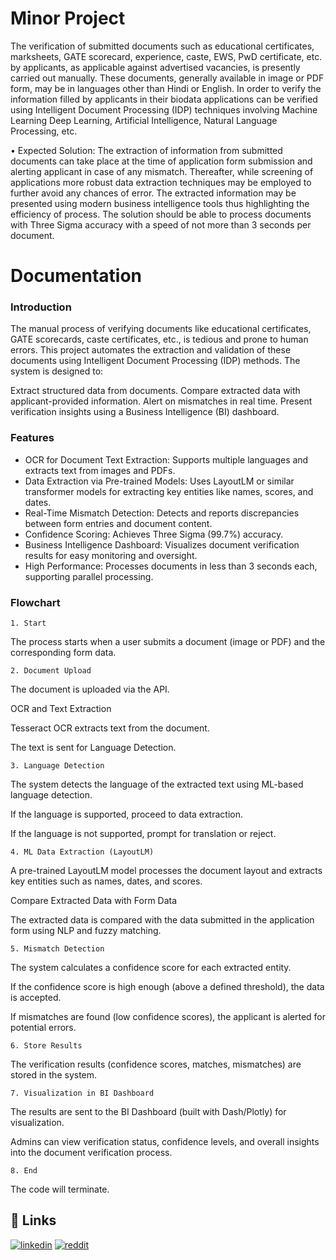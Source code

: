 # Minor Project

The verification of submitted documents such as educational certificates, marksheets, GATE scorecard, experience, caste, EWS, PwD certificate, etc. by applicants, as applicable against advertised vacancies, is presently carried out manually. These documents, generally available in image or PDF form, may be in languages other than Hindi or English. In order to verify the information filled by applicants in their biodata applications can be verified using Intelligent Document Processing (IDP) techniques involving Machine Learning Deep Learning, Artificial Intelligence, Natural Language Processing, etc. 

• Expected Solution: The extraction of information from submitted documents can take place at the time of application form submission and alerting applicant in case of any mismatch. Thereafter, while screening of applications more robust data extraction techniques may be employed to further avoid any chances of error. The extracted information may be presented using modern business intelligence tools thus highlighting the efficiency of process. The solution should be able to process documents with Three Sigma accuracy with a speed of not more than 3 seconds per document.


# Documentation

### Introduction

The manual process of verifying documents like educational certificates, GATE scorecards, caste certificates, etc., is tedious and prone to human errors. This project automates the extraction and validation of these documents using Intelligent Document Processing (IDP) methods. The system is designed to:

Extract structured data from documents.
Compare extracted data with applicant-provided information.
Alert on mismatches in real time.
Present verification insights using a Business Intelligence (BI) dashboard.

### Features
- OCR for Document Text Extraction: Supports multiple languages and extracts text from images and PDFs.
- Data Extraction via Pre-trained Models: Uses LayoutLM or similar transformer models for extracting key entities like names, scores, and dates.
- Real-Time Mismatch Detection: Detects and reports discrepancies between form entries and document content.
- Confidence Scoring: Achieves Three Sigma (99.7%) accuracy.
- Business Intelligence Dashboard: Visualizes document verification results for easy monitoring and oversight.
- High Performance: Processes documents in less than 3 seconds each, supporting parallel processing.

### Flowchart
    1. Start

The process starts when a user submits a document (image or PDF) and the corresponding form data.

    2. Document Upload

The document is uploaded via the API.

OCR and Text Extraction

Tesseract OCR extracts text from the document.

The text is sent for Language Detection.

    3. Language Detection

The system detects the language of the extracted text using    ML-based language detection.

If the language is supported, proceed to data extraction.

If the language is not supported, prompt for translation or reject.
    
    4. ML Data Extraction (LayoutLM)

A pre-trained LayoutLM model processes the document layout and extracts key entities such as names, dates, and scores.

Compare Extracted Data with Form Data

The extracted data is compared with the data submitted in the application form using NLP and fuzzy matching.
    
    5. Mismatch Detection

The system calculates a confidence score for each extracted entity.

If the confidence score is high enough (above a defined threshold), the data is accepted.

If mismatches are found (low confidence scores), the applicant is alerted for potential errors.
    
    6. Store Results

The verification results (confidence scores, matches, mismatches) are stored in the system.

    7. Visualization in BI Dashboard

The results are sent to the BI Dashboard (built with Dash/Plotly) for visualization.

Admins can view verification status, confidence levels, and overall insights into the document verification process.

    8. End

The code will terminate.

## 🔗 Links
[![linkedin](https://img.shields.io/badge/linkedin-0A66C2?style=for-the-badge&logo=linkedin&logoColor=white)](https://www.linkedin.com/in/divyanshu-tiwari-b207b4225/)
[![reddit](https://img.shields.io/badge/reddit-1DA1F2?style=for-the-badge&logo=twitter&logoColor=white)](https://www.reddit.com/user/Voldemort_Who/)